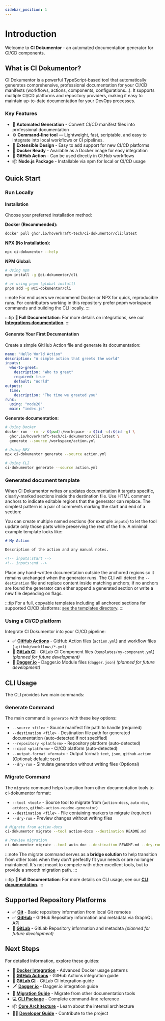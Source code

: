```yaml
---
sidebar_position: 1
---
```


# Introduction

Welcome to **CI Dokumentor** - an automated documentation generator for CI/CD components.

## What is CI Dokumentor?

CI Dokumentor is a powerful TypeScript-based tool that automatically generates comprehensive, professional documentation for your CI/CD manifests (workflows, actions, components, configurations...). It supports multiple CI/CD platforms and repository providers, making it easy to maintain up-to-date documentation for your DevOps processes.

### Key Features

- 📖 **Automated Generation** - Convert CI/CD manifest files into professional documentation
- ⚙️ **Command-line tool** — Lightweight, fast, scriptable, and easy to integrate into local workflows or CI pipelines.
- 🔧 **Extensible Design** - Easy to add support for new CI/CD platforms
- 🐳 **Docker Ready** - Available as a Docker image for easy integration
- 🚀 **GitHub Action** - Can be used directly in GitHub workflows
- 📦 **Node.js Package** - Installable via npm for local or CI/CD usage

## Quick Start

### Run Locally

#### Installation

Choose your preferred installation method:

**Docker (Recommended):**

```bash
docker pull ghcr.io/hoverkraft-tech/ci-dokumentor/cli:latest
```

**NPX (No Installation):**

```bash
npx ci-dokumentor --help
```

**NPM Global:**

```bash
# Using npm
npm install -g @ci-dokumentor/cli

# or using pnpm (global install)
pnpm add -g @ci-dokumentor/cli
```

:::note
For end users we recommend Docker or NPX for quick, reproducible runs. For contributors working in this repository prefer pnpm workspace commands and building the CLI locally.
:::

:::tip
**📖 Full Documentation**: For more details on integrations, see our [**Integrations documentation**](./integrations/index.md).
:::

#### Generate Your First Documentation

Create a simple GitHub Action file and generate its documentation:

```yaml title="action.yml"
name: "Hello World Action"
description: "A simple action that greets the world"
inputs:
  who-to-greet:
    description: "Who to greet"
    required: true
    default: "World"
outputs:
  time:
    description: "The time we greeted you"
runs:
  using: "node20"
  main: "index.js"
```

**Generate documentation:**

```bash
# Using Docker
docker run --rm -v $(pwd):/workspace -u $(id -u):$(id -g) \
  ghcr.io/hoverkraft-tech/ci-dokumentor/cli:latest \
  generate --source /workspace/action.yml

# Using NPX
npx ci-dokumentor generate --source action.yml

# Using CLI
ci-dokumentor generate --source action.yml
```

### Generated document template

When CI Dokumentor writes or updates documentation it targets specific, clearly-marked sections inside the destination file. Use HTML comment anchors to indicate editable regions that the generator can replace. The simplest pattern is a pair of comments marking the start and end of a section:

<!-- inputs:start -->
<!-- inputs:end -->

You can create multiple named sections (for example `inputs`) to let the tool update only those parts while preserving the rest of the file. A minimal example template looks like:

```markdown
# My Action

Description of the action and any manual notes.

<!-- inputs:start -->
<!-- inputs:end -->
```

Place any hand-written documentation outside the anchored regions so it remains unchanged when the generator runs. The CLI will detect the `--destination` file and replace content inside matching anchors; if no anchors are found the generator can either append a generated section or write a new file depending on flags.

:::tip
For a full, copyable templates including all anchored sections for supported CI/CD platforms: [see the templates directory](./templates).
:::

### Using a CI/CD platform

Integrate CI Dokumentor into your CI/CD pipeline:

- ✅ [**GitHub Actions**](./integrations/github-action.md) - GitHub Action files (`action.yml`) and workflow files (`.github/workflows/*.yml`)
- 🚧 [**GitLab CI**](./integrations/gitlab-ci.md) - GitLab CI Component files (`templates/my-component.yml`) _(planned for future development)_
- 🚧 [**Dagger.io**](./integrations/dagger.md) - Dagger.io Module files (`dagger.json`) _(planned for future development)_

## CLI Usage

The CLI provides two main commands:

### Generate Command

The main command is `generate` with these key options:

- `--source <file>` - Source manifest file path to handle (required)
- `--destination <file>` - Destination file path for generated documentation (auto-detected if not specified)
- `--repository <platform>` - Repository platform (auto-detected)
- `--cicd <platform>` - CI/CD platform (auto-detected)
- `--output-format <format>` - Output format: `text`, `json`, `github-action` (Optional; default: `text`)
- `--dry-run` - Simulate generation without writing files (Optional)

### Migrate Command

The `migrate` command helps transition from other documentation tools to ci-dokumentor format:

- `--tool <tool>` - Source tool to migrate from (`action-docs`, `auto-doc`, `actdocs`, `github-action-readme-generator`)
- `--destination <file>` - File containing markers to migrate (required)
- `--dry-run` - Preview changes without writing files

```bash
# Migrate from action-docs
ci-dokumentor migrate --tool action-docs --destination README.md

# Preview migration
ci-dokumentor migrate --tool auto-doc --destination README.md --dry-run
```

:::note
The migrate command serves as a **bridge solution** to help transition from other tools when they don't perfectly fit your needs or are no longer maintained. It's not meant to compete with other excellent tools, but to provide a smooth migration path.
:::

:::tip
**📖 Full Documentation**: For more details on CLI usage, see our [**CLI documentation**](./packages/cli/).
:::

## Supported Repository Platforms

- ✅ [**Git**](./packages/repository/git/) - Basic repository information from local Git remotes
- ✅ [**GitHub**](./packages/repository/github/) - GitHub Repository information and metadata via GraphQL API
- 🚧 [**GitLab**](./packages/repository/gitlab/) - GitLab Repository information and metadata _(planned for future development)_

## Next Steps

For detailed information, explore these guides:

- 🐳 [**Docker Integration**](./integrations/docker.md) - Advanced Docker usage patterns
- 🐙 [**GitHub Actions**](./integrations/github-action.md) - GitHub Actions integration guide
- 🦊 [**GitLab CI**](./integrations/gitlab-ci.md) - GitLab CI integration guide
- 🗡️ [**Dagger.io**](./integrations/dagger.md) - Dagger.io integration guide
- 🔄 [**Migration Guide**](./integrations/migration.md) - Migrate from other documentation tools
- 💻 [**CLI Package**](./packages/cli/) - Complete command-line reference
- 📦 [**Core Architecture**](./packages/core/) - Learn about the internal architecture
- 👨‍💻 [**Developer Guide**](./developers/) - Contribute to the project
